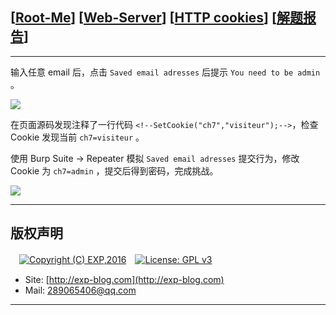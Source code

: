 ## [[Root-Me](https://www.root-me.org/)] [[Web-Server](https://www.root-me.org/en/Challenges/Web-Server/)] [[HTTP cookies](https://www.root-me.org/en/Challenges/Web-Server/HTTP-cookies)] [[解题报告](https://exp-blog.com/safe/ctf/rootme/web-server/http-cookies/)]

------

输入任意 email 后，点击 `Saved email adresses` 后提示 `You need to be admin` 。

![](https://github.com/lyy289065406/CTF-Solving-Reports/blob/master/rootme/Web-Server/%5B16%5D%20%5B20P%5D%20HTTP%20cookies/imgs/01.png)

在页面源码发现注释了一行代码 `<!--SetCookie("ch7","visiteur");-->`，检查 Cookie 发现当前 `ch7=visiteur` 。

使用 Burp Suite -> Repeater 模拟 `Saved email adresses` 提交行为，修改 Cookie 为 `ch7=admin` ，提交后得到密码，完成挑战。


![](https://github.com/lyy289065406/CTF-Solving-Reports/blob/master/rootme/Web-Server/%5B16%5D%20%5B20P%5D%20HTTP%20cookies/imgs/02.png)

------

## 版权声明

　[![Copyright (C) EXP,2016](https://img.shields.io/badge/Copyright%20(C)-EXP%202016-blue.svg)](http://exp-blog.com)　[![License: GPL v3](https://img.shields.io/badge/License-GPL%20v3-blue.svg)](https://www.gnu.org/licenses/gpl-3.0)
  

- Site: [http://exp-blog.com](http://exp-blog.com) 
- Mail: <a href="mailto:289065406@qq.com?subject=[EXP's Github]%20Your%20Question%20（请写下您的疑问）&amp;body=What%20can%20I%20help%20you?%20（需要我提供什么帮助吗？）">289065406@qq.com</a>


------
